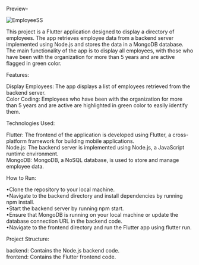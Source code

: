 Preview-

![EmployeeSS](https://github.com/utsavs22/Employee-Directory/assets/78789052/55ac4986-fffa-4e29-9904-23d0899d82ea)

This project is a Flutter application designed to display a directory of employees. The app retrieves employee data from a backend server implemented using Node.js and stores the data in a MongoDB database. The main functionality of the app is to display all employees, with those who have been with the organization for more than 5 years and are active flagged in green color.

Features:

Display Employees: The app displays a list of employees retrieved from the backend server.  
Color Coding: Employees who have been with the organization for more than 5 years and are active are highlighted in green color to easily identify them.

Technologies Used:

Flutter: The frontend of the application is developed using Flutter, a cross-platform framework for building mobile applications.  
Node.js: The backend server is implemented using Node.js, a JavaScript runtime environment.  
MongoDB: MongoDB, a NoSQL database, is used to store and manage employee data.

How to Run:

•Clone the repository to your local machine.  
•Navigate to the backend directory and install dependencies by running npm install.  
•Start the backend server by running npm start.  
•Ensure that MongoDB is running on your local machine or update the database connection URL in the backend code.  
•Navigate to the frontend directory and run the Flutter app using flutter run.

Project Structure:

backend: Contains the Node.js backend code.  
frontend: Contains the Flutter frontend code.
